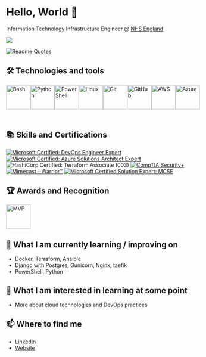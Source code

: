 # Hello, World 👋

Information Technology Infrastructure Engineer @ [NHS England](https://www.england.nhs.uk/)

![](https://komarev.com/ghpvc/?username=mezbauddin)

[![Readme Quotes](https://quotes-github-readme.vercel.app/api?type=horizontal&theme=algolia&quote=Technology%20is%20a%20tool%20for%20exploring%20the%20world,%20philosophy%20is%20a%20way%20of%20understanding%20it,%20leadership%20is%20a%20skill%20for%20influencing%20it,%20and%20learning%20is%20a%20process%20of%20adapting%20to%20it.&author=Mezba%20Uddin)](https://github.com/piyushsuthar/github-readme-quotes)


## 🛠️ Technologies and tools

<div style="display: flex; align-items: center; padding-bottom: 25px;">
    <img src="https://upload.wikimedia.org/wikipedia/commons/4/4b/Bash_Logo_Colored.svg" alt="Bash" height="65px">
    <img src="https://upload.wikimedia.org/wikipedia/commons/c/c3/Python-logo-notext.svg" alt="Python" height="65px">
    <img src="https://upload.wikimedia.org/wikipedia/commons/2/2f/PowerShell_5.0_icon.png" alt="PowerShell" height="65px">
    <img src="https://upload.wikimedia.org/wikipedia/commons/3/35/Tux.svg" alt="Linux" height="65px">
    <img src="https://upload.wikimedia.org/wikipedia/commons/3/3f/Git_icon.svg" alt="Git" height="65px">
    <img src="https://upload.wikimedia.org/wikipedia/commons/9/91/Octicons-mark-github.svg" alt="GitHub" height="65px">
    <img src="https://upload.wikimedia.org/wikipedia/commons/9/93/Amazon_Web_Services_Logo.svg" alt="AWS" height="65px">
    <img src="https://upload.wikimedia.org/wikipedia/commons/thumb/f/fa/Microsoft_Azure.svg/100px-Microsoft_Azure.svg.png" alt="Azure" height="65px">

</div>


## 📚 Skills and Certifications

[![Microsoft Certified: DevOps Engineer Expert](https://images.credly.com/size/110x110/images/c3ab66f8-5d59-4afa-a6c2-0ba30a1989ca/CERT-Expert-DevOps-Engineer-600x600.png)](CREDLY_BADGE_LINK)
[![Microsoft Certified: Azure Solutions Architect Expert](https://images.credly.com/size/110x110/images/987adb7e-49be-4e24-b67e-55986bd3fe66/azure-solutions-architect-expert-600x600.png)](CREDLY_BADGE_LINK)
![HashiCorp Certified: Terraform Associate (003)](https://images.credly.com/size/110x110/images/85b9cfc4-257a-4742-878c-4f7ab4a2631b/image.png)
[![CompTIA Security+](https://images.credly.com/size/110x110/images/74790a75-8451-400a-8536-92d792c5184a/CompTIA_Security_2Bce.png)](CREDLY_BADGE_LINK)
[![Mimecast - Warrior™](https://images.credly.com/size/110x110/images/e312fee3-7d04-48df-9daf-76d83940cd8a/image.png)](CREDLY_BADGE_LINK)
[![Microsoft Certified Solution Expert: MCSE](https://images.credly.com/size/110x110/images/1f573e41-f5bf-48ed-a22c-171f0b889e4f/MCSE_Productivity-01.png)](CREDLY_BADGE_LINK)

## 🏆 Awards and Recognition

<img src="https://upload.wikimedia.org/wikipedia/commons/thumb/2/2a/Microsoft_MVP_banner.png/220px-Microsoft_MVP_banner.png" alt="MVP" height="65px">

## 🌱 What I am currently learning / improving on

- Docker, Terraform, Ansible 
- Django with Postgres, Gunicorn, Nginx, taefik
- PowerShell, Python

## 🤔 What I am interested in learning at some point

- More about cloud technologies and DevOps practices

## 📫 Where to find me

- [LinkedIn](https://www.linkedin.com/in/mezbauddin/)
- [Website](https://mezbauddin.com)
